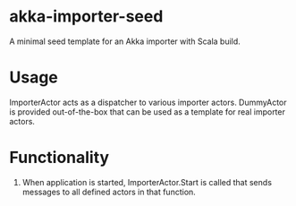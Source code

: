akka-importer-seed
==================

A minimal seed template for an Akka importer with Scala build.

# Usage

ImporterActor acts as a dispatcher to various importer actors. DummyActor is provided out-of-the-box that can be used as a template for real importer actors.

# Functionality

1. When application is started, ImporterActor.Start is called that sends messages to all defined actors in that function.